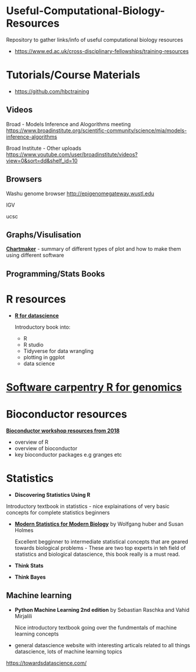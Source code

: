 



# Useful-Computational-Biology-Resources
Repository to gather links/info of useful computational biology resources


- https://www.ed.ac.uk/cross-disciplinary-fellowships/training-resources

# Tutorials/Course Materials 
- https://github.com/hbctraining


Videos 
------

Broad - Models Inference and Alogorithms meeting 
https://www.broadinstitute.org/scientific-community/science/mia/models-inference-algorithms

Broad Institute - Other uploads 
https://www.youtube.com/user/broadinstitute/videos?view=0&sort=dd&shelf_id=10




Browsers 
--------

Washu genome browser
http://epigenomegateway.wustl.edu

IGV 

ucsc

Graphs/Visulisation
-------------------

[**Chartmaker**](**https://chartmaker.visualisingdata.com/**) - summary of different types of plot and how to make them using different software 


Programming/Stats Books
-----------------------


# R resources

- [**R for datascience**](http://r4ds.had.co.nz/) 

  Introductory book into:
    - R 
    - R studio
    - Tidyverse for data wrangling
    - plotting in ggplot
    - data science
    
# [Software carpentry R for genomics](https://datacarpentry.org/genomics-r-intro/)

# Bioconductor resources 

[**Bioconductor workshop resources from 2018**](https://bioconductor.github.io/BiocWorkshops/)
- overview of R
- overview of bioconductor
- key bioconductor packages e.g granges etc

# Statistics 

- **Discovering Statistics Using R** 

Introductory textbook in statistics
    - nice explainations of very basic concepts for complete statistics beginners 


- [**Modern Statistics for Modern Biology**](http://web.stanford.edu/class/bios221/book/) by Wolfgang huber and Susan Holmes

    Excellent begginner to intermediate statistical concepts that are geared towards biological problems - These are  two top experts in teh field of statistics and biological datascience, this book really is a must read.




- **Think Stats**

- **Think Bayes** 

## Machine learning 

- **Python Machine Learning 2nd edition** by Sebastian Raschka and Vahid Mirjalili

    Nice introductory textbook going over the fundmentals of machine learning concepts 
    
- general datascience website with interesting articals related to all things datascience, lots of machine learning topics

https://towardsdatascience.com/
